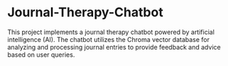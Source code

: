 # Journal-Therapy-Chatbot
This project implements a journal therapy chatbot powered by artificial intelligence (AI). The chatbot utilizes the Chroma vector database for analyzing and processing journal entries to provide feedback and advice based on user queries.
